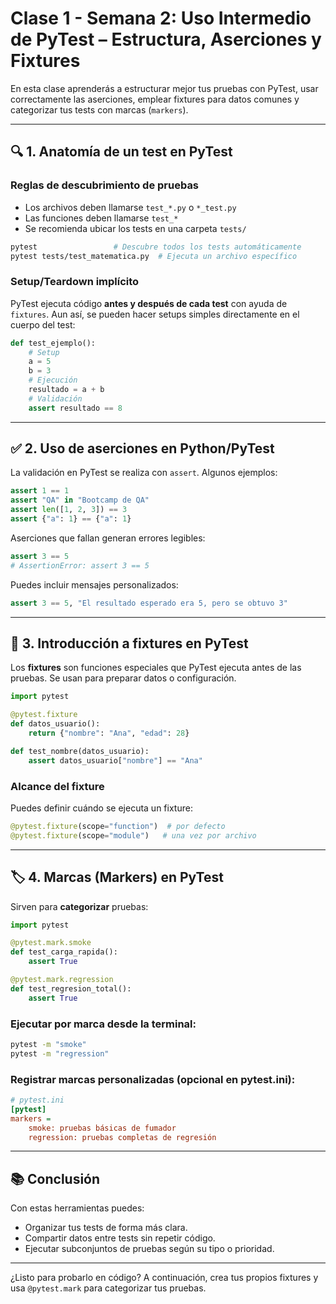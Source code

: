 
# Clase 1 - Semana 2: Uso Intermedio de PyTest – Estructura, Aserciones y Fixtures

En esta clase aprenderás a estructurar mejor tus pruebas con PyTest, usar correctamente las aserciones, emplear fixtures para datos comunes y categorizar tus tests con marcas (`markers`).

---

## 🔍 1. Anatomía de un test en PyTest

### Reglas de descubrimiento de pruebas

- Los archivos deben llamarse `test_*.py` o `*_test.py`
- Las funciones deben llamarse `test_*`
- Se recomienda ubicar los tests en una carpeta `tests/`

```bash
pytest                 # Descubre todos los tests automáticamente
pytest tests/test_matematica.py  # Ejecuta un archivo específico
```

### Setup/Teardown implícito

PyTest ejecuta código **antes y después de cada test** con ayuda de `fixtures`. Aun así, se pueden hacer setups simples directamente en el cuerpo del test:

```python
def test_ejemplo():
    # Setup
    a = 5
    b = 3
    # Ejecución
    resultado = a + b
    # Validación
    assert resultado == 8
```

---

## ✅ 2. Uso de aserciones en Python/PyTest

La validación en PyTest se realiza con `assert`. Algunos ejemplos:

```python
assert 1 == 1
assert "QA" in "Bootcamp de QA"
assert len([1, 2, 3]) == 3
assert {"a": 1} == {"a": 1}
```

Aserciones que fallan generan errores legibles:

```python
assert 3 == 5
# AssertionError: assert 3 == 5
```

Puedes incluir mensajes personalizados:

```python
assert 3 == 5, "El resultado esperado era 5, pero se obtuvo 3"
```

---

## 🧪 3. Introducción a fixtures en PyTest

Los **fixtures** son funciones especiales que PyTest ejecuta antes de las pruebas. Se usan para preparar datos o configuración.

```python
import pytest

@pytest.fixture
def datos_usuario():
    return {"nombre": "Ana", "edad": 28}

def test_nombre(datos_usuario):
    assert datos_usuario["nombre"] == "Ana"
```

### Alcance del fixture

Puedes definir cuándo se ejecuta un fixture:

```python
@pytest.fixture(scope="function")  # por defecto
@pytest.fixture(scope="module")   # una vez por archivo
```

---

## 🏷️ 4. Marcas (Markers) en PyTest

Sirven para **categorizar** pruebas:

```python
import pytest

@pytest.mark.smoke
def test_carga_rapida():
    assert True

@pytest.mark.regression
def test_regresion_total():
    assert True
```

### Ejecutar por marca desde la terminal:

```bash
pytest -m "smoke"
pytest -m "regression"
```

### Registrar marcas personalizadas (opcional en pytest.ini):

```ini
# pytest.ini
[pytest]
markers =
    smoke: pruebas básicas de fumador
    regression: pruebas completas de regresión
```

---

## 📚 Conclusión

Con estas herramientas puedes:
- Organizar tus tests de forma más clara.
- Compartir datos entre tests sin repetir código.
- Ejecutar subconjuntos de pruebas según su tipo o prioridad.

---

¿Listo para probarlo en código? A continuación, crea tus propios fixtures y usa `@pytest.mark` para categorizar tus pruebas.
